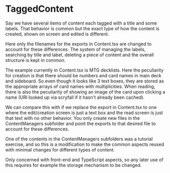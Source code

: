 # TaggedContent

Say we have several items of content each tagged with a title and some labels.
That behavior is common but the exact type of how the content is created, shown on screen and edited is different.

Here only the filenames for the exports in Content.tsx are changed to account for these differences.
The system of managing the labels, searching by title and label, deleting a piece of content and the overall structure is kept in common.

The example currently in Content.tsx is MTG decklists. Here the peculiarity for creation is that there should be numbers and card names in main deck and sideboard.
So even though it looks like 3 text boxes, they are stored as the appropriate arrays of card names with multiplicities. When reading, there is also the peculiarity of
showing an image of the card upon clicking a name (URI looked up via scryfall if it hasn't already been cached).

We can compare this with if we replace the export in Content.tsx to one where the edit/creation screen is just a text box and the read screen is just that text with no
other behavior. You only create new files in the ContentManagers subfolder and point the exports to that desired file to account for these differences.

One of the contents in the ContentManagers subfolders was a tutorial exercise, and so this is a modification to make the common aspects reused with minimal changes for different types of content.

Only concerned with front-end and TypeScript aspects, so any later use of this requires for example the storage mechanism to be changed.
